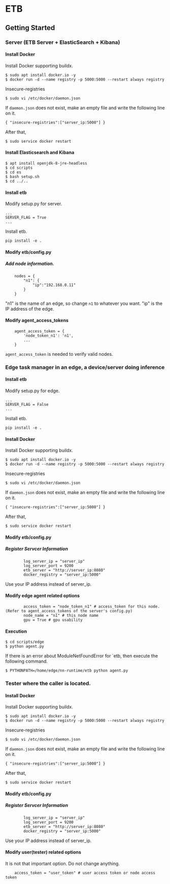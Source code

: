 # ETB

## Getting Started

### Server (ETB Server + ElasticSearch + Kibana)

#### Install Docker
Install Docker supporting buildx.

```
$ sudo apt install docker.io -y
$ docker run -d --name registry -p 5000:5000 --restart always registry
```

Insecure-registries
```
$ sudo vi /etc/docker/daemon.json
```
If `daemon.json` does not exist, make an empty file and write the following line on it.
```
{ "insecure-registries":["server_ip:5000"] }
```
After that,
```
$ sudo service docker restart
```

#### Install Elasticsearch and Kibana

```
$ apt install openjdk-8-jre-headless
$ cd scripts
$ cd es
$ bash setup.sh
$ cd ../..
```

#### Install etb

Modify setup.py for server.

```
...
SERVER_FLAG = True
...
```

Install etb.
```
pip install -e .
```

#### Modify etb/config.py

##### Add node information.
```
	nodes = {
		"n1": {
			"ip":"192.168.0.11"
		}
	}
```
"n1" is the name of an edge, so change `n1` to whatever you want.
"ip" is the IP address of the edge.

#### Modify agent_access_tokens
```
	agent_access_token = {
		'node_token_n1': 'n1',
		...
	}
```
`agent_access_token` is needed to verify valid nodes.

### Edge task manager in an edge, a device/server doing inference

#### Install etb

Modify setup.py for edge.
```
...
SERVER_FLAG = False
...
``` 

Install etb.
```
pip install -e .
```

#### Install Docker
Install Docker supporting buildx.

```
$ sudo apt install docker.io -y
$ docker run -d --name registry -p 5000:5000 --restart always registry
```

Insecure-registries
```
$ sudo vi /etc/docker/daemon.json
```
If `daemon.json` does not exist, make an empty file and write the following line on it.
```
{ "insecure-registries":["server_ip:5000"] }
```
After that,
```
$ sudo service docker restart
```

#### Modify etb/config.py

##### Register Servcer Information
```
		log_server_ip = "server_ip"
		log_server_port = 9200
		etb_server = "http://server_ip:8080"
		docker_registry = "server_ip:5000"
```
Use your IP address instead of server_ip.


#### Modify edge agent related options
```
		access_token = "node_token_n1" # access_token for this node. (Refer to agent_access_tokens of the server's config.py)
		node_name = "n1" # this node name
		gpu = True # gpu usability
```

#### Execution
```
$ cd scripts/edge
$ python agent.py
```

If there is an error about ModuleNetFoundError for `etb, then execute the following command.
```
$ PYTHONPATH=/home/edge/nn-runtime/etb python agent.py
```

### Tester where the caller is located.

#### Install Docker
Install Docker supporting buildx.

```
$ sudo apt install docker.io -y
$ docker run -d --name registry -p 5000:5000 --restart always registry
```

Insecure-registries
```
$ sudo vi /etc/docker/daemon.json
```
If `daemon.json` does not exist, make an empty file and write the following line on it.
```
{ "insecure-registries":["server_ip:5000"] }
```
After that,
```
$ sudo service docker restart
```

#### Modify etb/config.py

##### Register Servcer Information
```
		log_server_ip = "server_ip"
		log_server_port = 9200
		etb_server = "http://server_ip:8080"
		docker_registry = "server_ip:5000"
```
Use your IP address instead of server_ip.


#### Modify user(tester) related options

It is not that important option. Do not change anything.
```
	access_token = "user_token" # user access token or node access token
```
